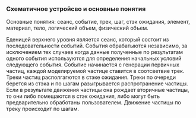### Схематичное устройсво и основные понятия
Основные понятия: сеанс, событие, трек, шаг, стэк ожидания, элемент, материал, тело, логический объем, физический объем.

Еденицей верхнего уровня является сеанс, который состоит из последовательности событий. События обрабатыются независимо, за исключением тех случаев когда данные полученные по результатам одного события используются для определения начальных условий следующего события. Событие начинается с генерации первичных частиц, каждой моделируемой частице ставится в соотсветвие трек. Треки частиц располгагются в стэке ожидания. Треки по очереди берется из стэка и по шагам разыгрывается распротранение частицы. Если в результате движения частицы она рождает вторичные частицы, то они либо помещаются в стэк ожидания, либо могут быть предварительно обработаны пользователем.  Движение частицы по треку происходит по шагам.

